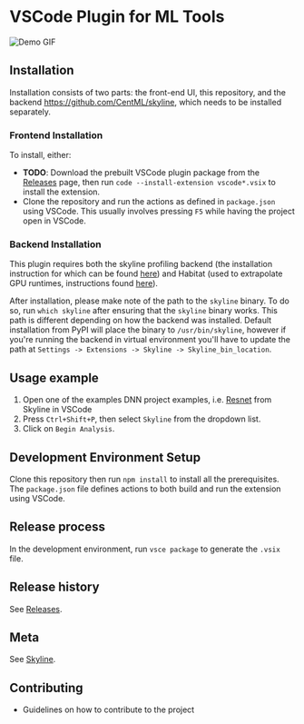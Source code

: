 # VSCode Plugin for ML Tools

![Demo GIF](https://raw.githubusercontent.com/CentML/mltools-vscode/jun07-usability-improvements/images/demo.gif)

## Installation
Installation consists of two parts: the front-end UI, this repository, and the backend https://github.com/CentML/skyline, which needs to be installed separately.

### Frontend Installation
To install, either:
* **TODO**: Download the prebuilt VSCode plugin package from the [Releases](https://github.com/CentML/mltools-vscode/releases) page, then run `code --install-extension vscode*.vsix` to install the extension.
* Clone the repository and run the actions as defined in `package.json` using VSCode. This usually involves pressing `F5` while having the project open in VSCode.

### Backend Installation
This plugin requires both the skyline profiling backend (the installation instruction for which can be found [here](https://github.com/CentML/skyline)) and Habitat (used to extrapolate GPU runtimes, instructions found [here](https://github.com/CentML/habitat)).

After installation, please make note of the path to the `skyline` binary. To do so, run `which skyline` after ensuring that the `skyline` binary works. This path is different depending on how the backend was installed. Default installation from PyPI will place the binary to `/usr/bin/skyline`, however if you're running the backend in virtual environment you'll have to update the path at `Settings -> Extensions -> Skyline -> Skyline_bin_location`.

## Usage example
1. Open one of the examples DNN project examples, i.e. [Resnet](https://github.com/CentML/skyline/tree/main/examples/resnet) from Skyline in VSCode
2. Press `Ctrl+Shift+P`, then select `Skyline` from the dropdown list.
3. Click on `Begin Analysis`.

## Development Environment Setup
Clone this repository then run `npm install` to install all the prerequisites. The `package.json` file defines actions to both build and run the extension using VSCode.

## Release process
In the development environment, run `vsce package` to generate the `.vsix` file.

## Release history
See [Releases](https://github.com/CentML/mltools-vscode/releases).

## Meta
See [Skyline](https://github.com/CentML/skyline).

## Contributing
 - Guidelines on how to contribute to the project
